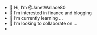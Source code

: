 - 👋 Hi, I’m @JanetWallace80
- 👀 I’m interested in finance and blogging
- 🌱 I’m currently learning ...
- 💞️ I’m looking to collaborate on ...
-

<!---My website https://www.romsdeals.com
JanetWallace80/JanetWallace80 is a ✨ special ✨ repository because its `README.md` (this file) appears on your GitHub profile.
You can click the Preview link to take a look at your changes.
--->
